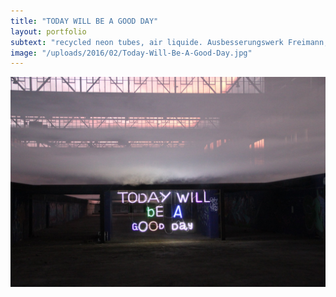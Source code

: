 ```yaml
---
title: "TODAY WILL BE A GOOD DAY"
layout: portfolio
subtext: "recycled neon tubes, air liquide. Ausbesserungswerk Freimann, Munich 2014"
image: "/uploads/2016/02/Today-Will-Be-A-Good-Day.jpg"
---
```


![Today Will Be A Good Day](/uploads/2016/02/Today-Will-Be-A-Good-Day.jpg)